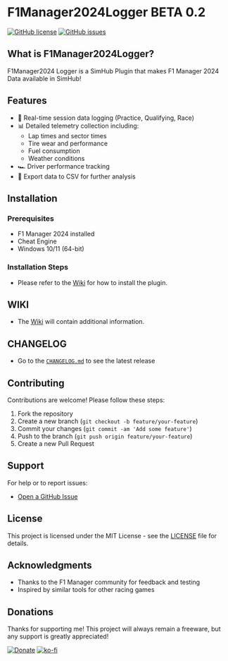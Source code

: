 # F1Manager2024Logger BETA 0.2

[![GitHub license](https://img.shields.io/github/license/Asviix/F1Manager2024Logger)](https://github.com/Asviix/F1Manager2024Logger/blob/main/LICENSE)
[![GitHub issues](https://img.shields.io/github/issues/Asviix/F1Manager2024Logger)](https://github.com/Asviix/F1Manager2024Logger/issues)

## What is F1Manager2024Logger?

F1Manager2024 Logger is a SimHub Plugin that makes F1 Manager 2024 Data available in SimHub!

## Features

- 🚦 Real-time session data logging (Practice, Qualifying, Race)
- 📊 Detailed telemetry collection including:
  - Lap times and sector times
  - Tire wear and performance
  - Fuel consumption
  - Weather conditions
- 🏎️ Driver performance tracking
- 💾 Export data to CSV for further analysis

## Installation

### Prerequisites
- F1 Manager 2024 installed
- Cheat Engine
- Windows 10/11 (64-bit)

### Installation Steps
- Please refer to the [Wiki](https://github.com/Asviix/F1Manager2024Logger/wiki/Installation) for how to install the plugin.

## WIKI

- The [Wiki](https://github.com/Asviix/F1Manager2024Logger/wiki) will contain additional information.

## CHANGELOG

- Go to the [`CHANGELOG.md`](https://github.com/Asviix/F1Manager2024Logger/blob/main/CHANGELOG.md) to see the latest release

## Contributing

Contributions are welcome! Please follow these steps:
1. Fork the repository
2. Create a new branch (`git checkout -b feature/your-feature`)
3. Commit your changes (`git commit -am 'Add some feature'`)
4. Push to the branch (`git push origin feature/your-feature`)
5. Create a new Pull Request

## Support

For help or to report issues:
- [Open a GitHub Issue](https://github.com/Asviix/F1Manager2024Logger/issues)

## License

This project is licensed under the MIT License - see the [LICENSE](LICENSE) file for details.

## Acknowledgments

- Thanks to the F1 Manager community for feedback and testing
- Inspired by similar tools for other racing games

## Donations

Thanks for supporting me! This project will always remain a freeware, but any support is greatly appreciated!

[![Donate](https://img.shields.io/badge/Donate-Revolut-2563EB?logo=revolut)](https://revolut.me/thomasdefrance)
[![ko-fi](https://ko-fi.com/img/githubbutton_sm.svg)](https://ko-fi.com/R5R81D6L3G)